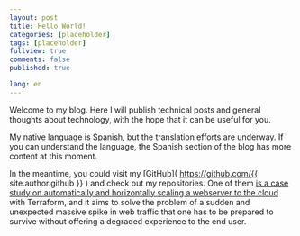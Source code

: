 ```yaml
---
layout: post
title: Hello World!
categories: [placeholder]
tags: [placeholder]
fullview: true
comments: false
published: true

lang: en
---
```


Welcome to my blog. Here I will publish technical posts and general thoughts about technology, with the hope that it can be useful for you.

My native language is Spanish, but the translation efforts are underway. If you can understand the language, the Spanish section of the blog has more content at this moment.

In the meantime, you could visit my [GitHub]( https://github.com/{{ site.author.github }} ) and check out my repositories. One of them [is a case study on automatically and horizontally scaling a webserver to the cloud](https://github.com/j-alvarez-moreno/proyecto-2ASIR) with Terraform, and it aims to solve the problem of a sudden and unexpected massive spike in web traffic that one has to be prepared to survive without offering a degraded experience to the end user.

